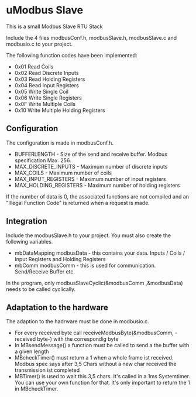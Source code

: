 # uModbus Slave
This is a small Modbus Slave RTU Stack

Include the 4 files modbusConf.h, modbusSlave.h, modbusSlave.c and modbusio.c to your project.

The following function codes have been implemented:

* 0x01 Read Coils
* 0x02 Read Discrete Inputs
* 0x03 Read Holding Registers
* 0x04 Read Input Registers
* 0x05 Write Single Coil
* 0x06 Write Single Registers
* 0x0F Write Multiple Coils
* 0x10 Write Multiple Holding Registers

## Configuration
The configuration is made in modbusConf.h.

* BUFFERLENGTH - Size of the send and receive buffer. Modbus specification Max. 256.
* MAX_DISCRETE_INPUTS - Maximum number of discrete inputs
* MAX_COILS - Maximum number of coils
* MAX_INPUT_REGISTERS - Maximum number of input registers
* MAX_HOLDING_REGISTERS - Maximum number of holding registers

If the number of data is 0, the associated functions are not compiled and an "Illegal Function Code" is returned when a request is made.

## Integration
Include the modbusSlave.h to your project. You must also create the following variables.

* mbDataMapping modbusData - this contains your data. Inputs / Coils / Input Registers and Holding Registers
* mbComm modbusComm - this is used for communication. Send/Receive Buffer etc.

In the program, only modbusSlaveCyclic(&modbusComm ,&modbusData) needs to be called cyclically.

## Adaptation to the hardware
The adaption to the hadrware must be done in modbusio.c.

* For every received byte call receiveModbusByte(&modbusComm, -received byte-) with the correspondig byte
* In MBsendMessage() a function must be called to send a the buffer with a given length
* MBcheckTimer() must return a 1 when a whole frame ist received. Modbus spec says after 3,5 Chars without a new char received the transmission ist completed
* MBTimer() is used to wait this 3,5 chars. It's called in a 1ms Systemtimer. You can use your own function for that. It's only important to return the 1 in MBcheckTimer.
